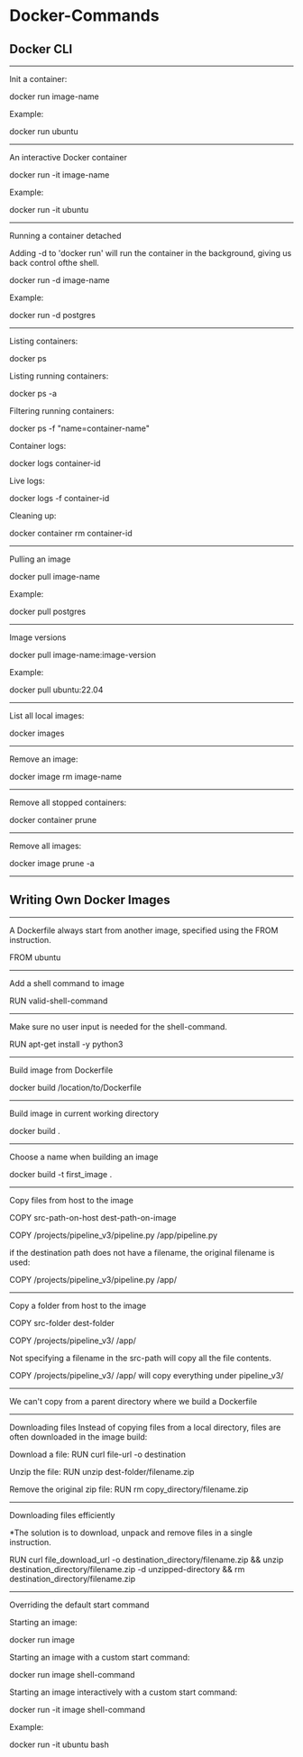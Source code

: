 # Docker-Commands

Docker CLI
-----------

----------------
Init a container:

docker run image-name

Example:

docker run ubuntu

--------------------
An interactive Docker container

docker run -it image-name 

Example:

docker run -it ubuntu

--------------------------
Running a container detached

Adding -d to 'docker run' will run the container in the background, giving us back control ofthe shell.

docker run -d image-name

Example:

docker run -d postgres

-------------

Listing containers:

docker ps

Listing running containers:

docker ps -a

Filtering running containers:

docker ps -f "name=container-name"

Container logs:

docker logs container-id

Live logs:

docker logs -f container-id

Cleaning up:

docker container rm container-id

----------------------
Pulling an image

docker pull image-name

Example:

docker pull postgres

---------------------

Image versions

docker pull image-name:image-version

Example:

docker pull ubuntu:22.04

----------------------------------

List all local images:

docker images

-----------------------

Remove an image:

docker image rm image-name

--------------------

Remove all stopped containers:

docker container prune

-------------------------

Remove all images:

docker image prune -a

---------------------

Writing Own Docker Images
-----------------------------

----------------------------
A Dockerfile always start from another image, specified using the FROM instruction.

FROM ubuntu

----------------------------

Add a shell command to image

RUN valid-shell-command

-----------------------------

Make sure no user input is needed for the shell-command.

RUN apt-get install -y python3

----------------------------

Build image from Dockerfile

docker build /location/to/Dockerfile

-----------------------------------

Build image in current working directory

docker build .

----------------------------------

Choose a name when building an image

docker build -t first_image .

-------------------------------

Copy files from host to the image

COPY src-path-on-host dest-path-on-image

COPY /projects/pipeline_v3/pipeline.py /app/pipeline.py


if the destination path does not have a filename, the original filename is used:

COPY /projects/pipeline_v3/pipeline.py /app/

----------------------------------

Copy a folder from host to the image

COPY src-folder dest-folder

COPY /projects/pipeline_v3/ /app/

Not specifying a filename in the src-path will copy all the file contents.

COPY /projects/pipeline_v3/ /app/ will copy everything under pipeline_v3/

-----------------------------

We can't copy from a parent directory where we build a Dockerfile

-------------------------------

Downloading files Instead of copying files from a local directory, files are often downloaded in the image build:

Download a file:
RUN curl file-url -o destination

Unzip the file:
RUN unzip dest-folder/filename.zip

Remove the original zip file:
RUN rm copy_directory/filename.zip

-----------------------------------

Downloading files efficiently

*The solution is to download, unpack and remove files in a single instruction.

RUN curl file_download_url -o destination_directory/filename.zip \&& unzip destination_directory/filename.zip -d unzipped-directory \&& rm destination_directory/filename.zip

--------------------------------------------------------------------------------------------------------------------

Overriding the default start command

Starting an image:

docker run image 

Starting an image with a custom start command:

docker run image shell-command

Starting an image interactively with a custom start command:

docker run -it image shell-command

Example:

docker run -it ubuntu bash
